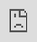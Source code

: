 # Vinylspotting

<iframe src='https://gfycat.com/ifr/CapitalTallImago' frameborder='0' scrolling='no' width='100%' height='100%' style='position:absolute;top:0;left:0;' allowfullscreen></iframe>

##### Overview
This [Shiny](https://cran.r-project.org/web/packages/shiny/index.html) application is designed to allow [Discogs](https://www.discogs.com) users to visualise the current state and evolution of their record collection and buying habits.

##### Data sources
Discogs user data is taken from Discog's RESTful API (documentation [here](https://www.discogs.com/developers/)), made available under the [CC0 No Rights Reserved license](http://creativecommons.org/about/cc0).

##### Credits
The [highcharter](https://cran.r-project.org/web/packages/highcharter/index.html) R packages were used in the graphical outputs of this [Shiny](https://cran.r-project.org/web/packages/shiny/index.html) app.

<br>

The app is running on [Shinyapps](https://www.shinyapps.io) over [here](https://ewenme.shinyapps.io/vinylspotting/).
